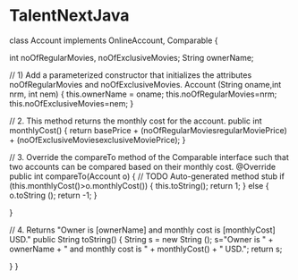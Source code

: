 # TalentNextJava
class Account implements OnlineAccount, Comparable {

int noOfRegularMovies, noOfExclusiveMovies; String ownerName;

// 1) Add a parameterized constructor that initializes the attributes noOfRegularMovies and noOfExclusiveMovies. Account (String oname,int nrm, int nem) { this.ownerName = oname; this.noOfRegularMovies=nrm; this.noOfExclusiveMovies=nem; }

// 2. This method returns the monthly cost for the account. public int monthlyCost() { return basePrice + (noOfRegularMoviesregularMoviePrice) + (noOfExclusiveMoviesexclusiveMoviePrice); }

// 3. Override the compareTo method of the Comparable interface such that two accounts can be compared based on their monthly cost. @Override public int compareTo(Account o) { // TODO Auto-generated method stub if (this.monthlyCost()>o.monthlyCost()) { this.toString(); return 1; } else { o.toString (); return -1; }

}

// 4. Returns "Owner is [ownerName] and monthly cost is [monthlyCost] USD." public String toString() { String s = new String (); s="Owner is " + ownerName + " and monthly cost is " + monthlyCost() + " USD."; return s;

} }
